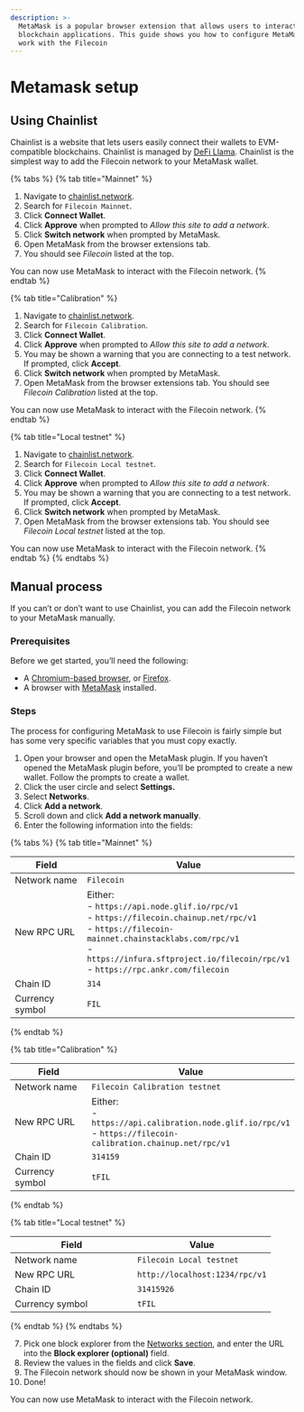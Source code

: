 ```yaml
---
description: >-
  MetaMask is a popular browser extension that allows users to interact with
  blockchain applications. This guide shows you how to configure MetaMask to
  work with the Filecoin
---
```


# Metamask setup

## Using Chainlist

Chainlist is a website that lets users easily connect their wallets to EVM-compatible blockchains. Chainlist is managed by [DeFi Llama](https://defillama.com/). Chainlist is the simplest way to add the Filecoin network to your MetaMask wallet.

{% tabs %}
{% tab title="Mainnet" %}
1. Navigate to [chainlist.network](https://chainlist.network).
2. Search for `Filecoin Mainnet`.
3. Click **Connect Wallet**.
4. Click **Approve** when prompted to _Allow this site to add a network_.
5. Click **Switch network** when prompted by MetaMask.
6. Open MetaMask from the browser extensions tab.
7. You should see _Filecoin_ listed at the top.

You can now use MetaMask to interact with the Filecoin network.
{% endtab %}

{% tab title="Calibration" %}
1. Navigate to [chainlist.network](https://chainlist.network).
2. Search for `Filecoin Calibration`.
3. Click **Connect Wallet**.
4. Click **Approve** when prompted to _Allow this site to add a network_.
5. You may be shown a warning that you are connecting to a test network. If prompted, click **Accept**.
6. Click **Switch network** when prompted by MetaMask.
7. Open MetaMask from the browser extensions tab. You should see _Filecoin Calibration_ listed at the top.

You can now use MetaMask to interact with the Filecoin network.
{% endtab %}

{% tab title="Local testnet" %}
1. Navigate to [chainlist.network](https://chainlist.network).
2. Search for `Filecoin Local testnet`.
3. Click **Connect Wallet**.
4. Click **Approve** when prompted to _Allow this site to add a network_.
5. You may be shown a warning that you are connecting to a test network. If prompted, click **Accept**.
6. Click **Switch network** when prompted by MetaMask.
7. Open MetaMask from the browser extensions tab. You should see _Filecoin Local testnet_ listed at the top.

You can now use MetaMask to interact with the Filecoin network.
{% endtab %}
{% endtabs %}

## Manual process

If you can’t or don’t want to use Chainlist, you can add the Filecoin network to your MetaMask manually.

### Prerequisites

Before we get started, you’ll need the following:

* A [Chromium-based browser](https://en.wikipedia.org/wiki/Chromium\_web\_browser#Browsers\_based\_on\_Chromium), or [Firefox](https://www.mozilla.org/en-CA/firefox/products/).
* A browser with [MetaMask](https://metamask.io/) installed.

### Steps

The process for configuring MetaMask to use Filecoin is fairly simple but has some very specific variables that you must copy exactly.

1. Open your browser and open the MetaMask plugin. If you haven’t opened the MetaMask plugin before, you’ll be prompted to create a new wallet. Follow the prompts to create a wallet.
2. Click the user circle and select **Settings.**
3. Select **Networks**.
4. Click **Add a network**.
5. Scroll down and click **Add a network manually**.
6. Enter the following information into the fields:

{% tabs %}
{% tab title="Mainnet" %}
<table><thead><tr><th width="159">Field</th><th>Value</th></tr></thead><tbody><tr><td>Network name</td><td><code>Filecoin</code></td></tr><tr><td>New RPC URL</td><td>Either:<br>- <code>https://api.node.glif.io/rpc/v1</code><br>- <code>https://filecoin.chainup.net/rpc/v1</code><br>- <code>https://filecoin-mainnet.chainstacklabs.com/rpc/v1</code><br>- <code>https://infura.sftproject.io/filecoin/rpc/v1</code><br>- <code>https://rpc.ankr.com/filecoin</code></td></tr><tr><td>Chain ID</td><td><code>314</code></td></tr><tr><td>Currency symbol</td><td><code>FIL</code></td></tr></tbody></table>
{% endtab %}

{% tab title="Calibration" %}
<table><thead><tr><th width="176">Field</th><th>Value</th></tr></thead><tbody><tr><td>Network name</td><td><code>Filecoin Calibration testnet</code></td></tr><tr><td>New RPC URL</td><td>Either:<br>- <code>https://api.calibration.node.glif.io/rpc/v1</code><br>- <code>https://filecoin-calibration.chainup.net/rpc/v1</code></td></tr><tr><td>Chain ID</td><td><code>314159</code></td></tr><tr><td>Currency symbol</td><td><code>tFIL</code></td></tr></tbody></table>
{% endtab %}

{% tab title="Local testnet" %}
<table><thead><tr><th width="201">Field</th><th>Value</th></tr></thead><tbody><tr><td>Network name</td><td><code>Filecoin Local testnet</code></td></tr><tr><td>New RPC URL</td><td><code>http://localhost:1234/rpc/v1</code></td></tr><tr><td>Chain ID</td><td><code>31415926</code></td></tr><tr><td>Currency symbol</td><td><code>tFIL</code></td></tr></tbody></table>
{% endtab %}
{% endtabs %}

7. Pick one block explorer from the [Networks section](broken-reference/), and enter the URL into the **Block explorer (optional)** field.
8. Review the values in the fields and click **Save**.
9. The Filecoin network should now be shown in your MetaMask window.
10. Done!

You can now use MetaMask to interact with the Filecoin network.
